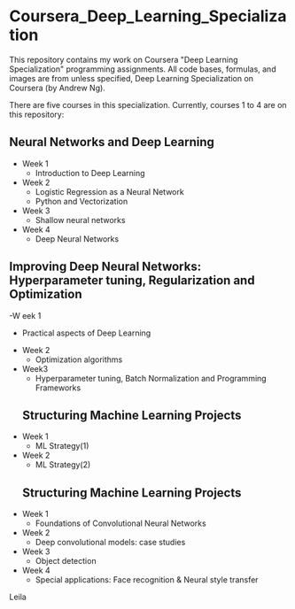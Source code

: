 # Coursera_Deep_Learning_Specialization

This repository contains my work on Coursera "Deep Learning Specialization" programming assignments. All code bases, formulas, and images are from unless specified, Deep Learning Specialization on Coursera (by Andrew Ng).

There are five courses in this specialization. Currently, courses 1 to 4 are on this repository:

## Neural Networks and Deep Learning
- Week 1
  * Introduction to Deep Learning
- Week 2
  * Logistic Regression as a Neural Network
  * Python and Vectorization
- Week 3
  * Shallow neural networks
- Week 4
  * Deep Neural Networks
## Improving Deep Neural Networks: Hyperparameter tuning, Regularization and Optimization
-W eek 1
  * Practical aspects of Deep Learning
- Week 2
  * Optimization algorithms
- Week3
  * Hyperparameter tuning, Batch Normalization and Programming Frameworks
  ## Structuring Machine Learning Projects
- Week 1
  * ML Strategy(1)
- Week 2
   * ML Strategy(2)
   ## Structuring Machine Learning Projects
- Week 1
   * Foundations of Convolutional Neural Networks
- Week 2
   * Deep convolutional models: case studies
- Week 3
   * Object detection
- Week 4
   * Special applications: Face recognition & Neural style transfer
  
   

   
Leila

